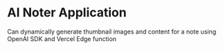# AI Noter Application

Can dynamically generate thumbnail images and content for a note using OpenAI SDK and Vercel Edge function